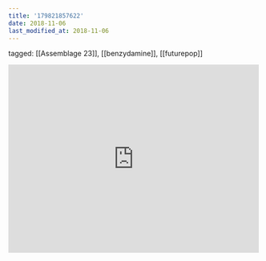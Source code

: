 ```yaml
---
title: '179821857622'
date: 2018-11-06
last_modified_at: 2018-11-06
---
```

tagged: [[Assemblage 23]], [[benzydamine]], [[futurepop]]
<iframe allow="accelerometer; autoplay; clipboard-write; encrypted-media; gyroscope; picture-in-picture" allowfullscreen="" frameborder="0" height="375" id="youtube_iframe" src="https://www.youtube.com/embed/s1P5HtJVsd4?feature=oembed&amp;enablejsapi=1&amp;origin=https://safe.txmblr.com&amp;wmode=opaque" width="500"></iframe>